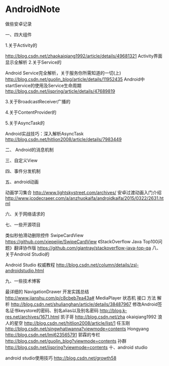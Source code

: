 # AndroidNote

做些安卓记录

一、四大组件

1.关于Activity的

http://blog.csdn.net/zhaokaiqiang1992/article/details/49681321 Activity界面显示全解析
2.关于Service的

Android Service完全解析，关于服务你所需知道的一切(上) http://blog.csdn.net/guolin_blog/article/details/11952435
Android中startService的使用及Service生命周期          http://blog.csdn.net/iispring/article/details/47689819

3.关于BroadcastReceiver广播的

4.关于ContentProvider的

5.关于AsyncTask的

Android实战技巧：深入解析AsyncTask  http://blog.csdn.net/hitlion2008/article/details/7983449

二、 Android的消息机制

三、自定义View

四、事件分发机制

五、android动画

动画学习集合   http://www.lightskystreet.com/archives/
安卓过渡动画入门介绍  http://www.jcodecraeer.com/a/anzhuokaifa/androidkaifa/2015/0322/2631.html

六、关于网络请求的

七、一些开源项目

类似秒拍滑动删除控件 SwipeCardView  https://github.com/xiepeijie/SwipeCardView
《StackOverflow Java Top100问题》翻译协作版  https://github.com/giantray/stackoverflow-java-top-qa
八、关于Android Studio的

Android Studio 权威教程     http://blog.csdn.net/column/details/zsl-androidstudio.html

九、一些技术博客

最详细的 NavigationDrawer 开发实践总结  http://www.jianshu.com/p/c8cbeb7ea43a#
MediaPlayer 状态机 接口 方法 解析 http://blog.csdn.net/shulianghan/article/details/38487967
修改Android签名证书keystore的密码、别名alias以及别名密码 http://blog.k-res.net/archives/1671.html
凯子哥      http://blog.csdn.net/zha okaiqiang1992
浪人的星空  http://blog.csdn.net/hitlion2008/article/list/1
任玉刚      http://blog.csdn.net/singwhatiwanna?viewmode=contents
Hongyang    http://blog.csdn.net/lmj623565791
郭霖的专栏            http://blog.csdn.net/guolin_blog?viewmode=contents
孙群                      http://blog.csdn.net/iispring?viewmode=contents 
十、android studio

android studio使用技巧    http://blog.csdn.net/growth58
